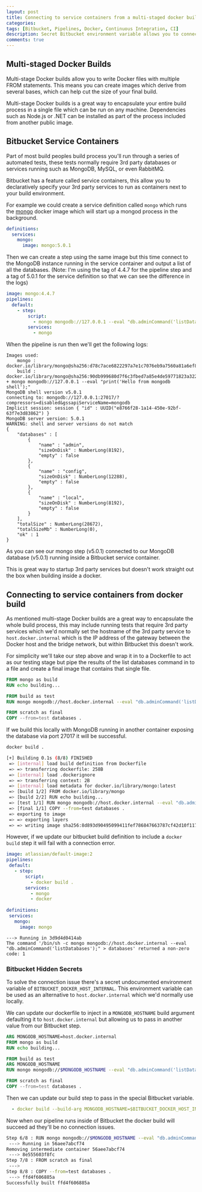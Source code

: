 ```yaml
---
layout: post
title: Connecting to service containers from a multi-staged docker build in Bitbucket pipeline
categories:
tags: [Bitbucket, Pipelines, Docker, Continuous Integration, CI]
description: Secret Bitbucket environment variable allows you to connect to service containers from a multi-staged docker build in Bitbucket pipelines
comments: true
---
```


## Multi-staged Docker Builds

Multi-stage Docker builds allow you to write Docker files with multiple FROM statements. This means you can create images which derive from several bases, which can help cut the size of your final build.

Multi-stage Docker builds is a great way to encapsulate your entire build process in a single file which can be run on any machine. Dependencies such as Node.js or .NET can be installed as part of the process included from another public image.

## Bitbucket Service Containers

Part of most build peoples build process you'll run through a series of automated tests, these tests normally require 3rd party databases or services running such as MongoDB, MySQL, or even RabbitMQ.

Bitbucket has a feature called service containers, this allow you to declaratively specify your 3rd party services to run as containers next to your build environment.

For example we could create a service definition called `mongo` which runs the [mongo](https://hub.docker.com/_/mongo) docker image which will start up a mongod process in the background.

```yaml
definitions: 
  services: 
    mongo: 
      image: mongo:5.0.1
```

Then we can create a step using the same image but this time connect to the MongoDB instance running in the service container and output a list of all the databases. (Note: I'm using the tag of 4.4.7 for the pipeline step and a tag of 5.0.1 for the service definition so that we can see the difference in the logs)

```yaml
image: mongo:4.4.7
pipelines: 
  default: 
    - step: 
        script: 
          - mongo mongodb://127.0.0.1 --eval "db.adminCommand('listDatabases');"
        services: 
          - mongo
```

When the pipeline is run then we'll get the following logs:

```text
Images used:
    mongo : docker.io/library/mongo@sha256:d78c7ace6822297a7e1c7076eb9a7560a81a6ef856ab8d9cde5d18438ca9e8bf
    build : docker.io/library/mongo@sha256:90db999680d7f6c3fbed7a85e4de59771823a322f389d49fbbaafc5963824871
+ mongo mongodb://127.0.0.1 --eval "print('Hello from mongodb shell');"
MongoDB shell version v5.0.1
connecting to: mongodb://127.0.0.1:27017/?compressors=disabled&gssapiServiceName=mongodb
Implicit session: session { "id" : UUID("e8766f28-1a14-450e-92bf-63f7e3d83862") }
MongoDB server version: 5.0.1
WARNING: shell and server versions do not match
{
	"databases" : [
		{
			"name" : "admin",
			"sizeOnDisk" : NumberLong(8192),
			"empty" : false
		},
		{
			"name" : "config",
			"sizeOnDisk" : NumberLong(12288),
			"empty" : false
		},
		{
			"name" : "local",
			"sizeOnDisk" : NumberLong(8192),
			"empty" : false
		}
	],
	"totalSize" : NumberLong(28672),
	"totalSizeMb" : NumberLong(0),
	"ok" : 1
}
```

As you can see our mongo step (v5.0.1) connected to our MongoDB database (v5.0.1) running inside a Bitbucket service container.

This is great way to startup 3rd party services but doesn't work straight out the box when building inside a docker.

## Connecting to service containers from docker build

As mentioned multi-stage Docker builds are a great way to encapsulate the whole build process, this may include running tests that require 3rd party services which we'd normally set the hostname of the 3rd party service to `host.docker.internal` which is the IP address of the gateway between the Docker host and the bridge network, but within Bitbucket this doesn't work.

For simplicity we'll take our step above and wrap it in to a Dockerfile to act as our testing stage but pipe the results of the list databases command in to a file and create a final image that contains that single file.
```dockerfile
FROM mongo as build
RUN echo building...

FROM build as test
RUN mongo mongodb://host.docker.internal --eval "db.adminCommand('listDatabases');" > databases

FROM scratch as final
COPY --from=test databases .
```

If we build this locally with MongoDB running in another container exposing the database via port 27017 it will be successful.
```bash
docker build .

[+] Building 0.1s (8/8) FINISHED
 => [internal] load build definition from Dockerfile
 => => transferring dockerfile: 258B
 => [internal] load .dockerignore
 => => transferring context: 2B
 => [internal] load metadata for docker.io/library/mongo:latest
 => [build 1/2] FROM docker.io/library/mongo
 => [build 2/2] RUN echo building...
 => [test 1/1] RUN mongo mongodb://host.docker.internal --eval "db.adminCommand('listDatabases');" > databases
 => [final 1/1] COPY --from=test databases .
 => exporting to image
 => => exporting layers
 => => writing image sha256:8d893d90495099411fef786847663787cf42d10f1172e2437e37e5017cd1027e
 ```

 However, if we update our bitbucket build definition to include a `docker build` step it will fail with a connection error.

 ```yaml
image: atlassian/default-image:2
pipelines: 
  default: 
    - step: 
        script: 
          - docker build .
        services: 
          - mongo
          - docker
          
definitions: 
  services: 
    mongo: 
      image: mongo
 ```

 ```text
 ---> Running in 3d9d4d0414ab
The command '/bin/sh -c mongo mongodb://host.docker.internal --eval "db.adminCommand('listDatabases');" > databases' returned a non-zero code: 1
 ```

### Bitbucket Hidden Secrets

To solve the connection issue there's a secret undocumented environment variable of `BITBUCKET_DOCKER_HOST_INTERNAL`. This environment variable can be used as an alternative to `host.docker.internal` which we'd normally use locally. 

We can update our dockerfile to inject in a `MONGODB_HOSTNAME` build argument defaulting it to `host.docker.internal` but allowing us to pass in another value from our Bitbucket step.

```dockerfile
ARG MONGODB_HOSTNAME=host.docker.internal
FROM mongo as build
RUN echo building...

FROM build as test
ARG MONGODB_HOSTNAME
RUN mongo mongodb://$MONGODB_HOSTNAME --eval "db.adminCommand('listDatabases');" > databases

FROM scratch as final
COPY --from=test databases .
```

Then we can update our build step to pass in the special Bitbucket variable.

```yaml
  - docker build --build-arg MONGODB_HOSTNAME=$BITBUCKET_DOCKER_HOST_INTERNAL .
```

Now when our pipeline runs inside of Bitbucket the docker build will succeed ad they'll be no connection issues.

```bash
Step 6/8 : RUN mongo mongodb://$MONGODB_HOSTNAME --eval "db.adminCommand('listDatabases');" > databases
 ---> Running in 56aee7abcf74
Removing intermediate container 56aee7abcf74
 ---> 8e555603f8fc
Step 7/8 : FROM scratch as final
 ---> 
Step 8/8 : COPY --from=test databases .
 ---> ffd4f606885a
Successfully built ffd4f606885a
```

